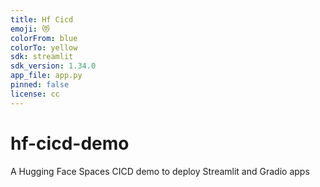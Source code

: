 ```yaml
---
title: Hf Cicd
emoji: 😻
colorFrom: blue
colorTo: yellow
sdk: streamlit
sdk_version: 1.34.0
app_file: app.py
pinned: false
license: cc
---
```


# hf-cicd-demo
A Hugging Face Spaces CICD demo to deploy Streamlit and Gradio apps
